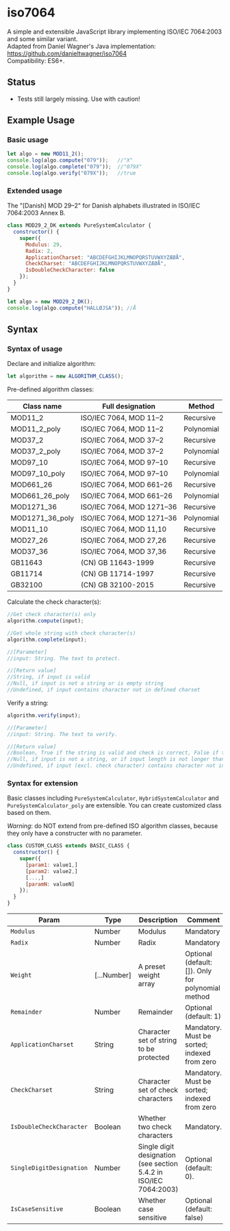 # iso7064
A simple and extensible JavaScript library implementing ISO/IEC 7064:2003 and some similar variant.  
Adapted from Daniel Wagner's Java implementation: https://github.com/danieltwagner/iso7064  
Compatibility: ES6+.

## Status
* Tests still largely missing. Use with caution!

## Example Usage

### Basic usage
```javascript
let algo = new MOD11_2();
console.log(algo.compute("079"));   //"X"
console.log(algo.complete("079"));  //"079X"
console.log(algo.verify("079X"));   //true
```

### Extended usage
The "\[Danish\] MOD 29–2" for Danish alphabets illustrated in ISO/IEC 7064:2003 Annex B.

```javascript
class MOD29_2_DK extends PureSystemCalculator {
  constructor() {
    super({
      Modulus: 29,
      Radix: 2,
      ApplicationCharset: "ABCDEFGHIJKLMNOPQRSTUVWXYZÆØÅ",
      CheckCharset: "ABCDEFGHIJKLMNOPQRSTUVWXYZÆØÅ",
      IsDoubleCheckCharacter: false
    });
  }
}

let algo = new MOD29_2_DK();
console.log(algo.compute("HALLØJSA")); //Å
```

## Syntax

### Syntax of usage
Declare and initialize algorithm:

```javascript
let algorithm = new ALGORITHM_CLASS();
```

Pre-defined algorithm classes:

Class name | Full designation | Method
--- | --- | ---
MOD11_2 | ISO/IEC 7064, MOD 11–2 | Recursive
MOD11_2_poly | ISO/IEC 7064, MOD 11–2 | Polynomial
MOD37_2 | ISO/IEC 7064, MOD 37–2 | Recursive
MOD37_2_poly | ISO/IEC 7064, MOD 37–2 | Polynomial
MOD97_10 | ISO/IEC 7064, MOD 97–10 | Recursive
MOD97_10_poly | ISO/IEC 7064, MOD 97–10 | Polynomial
MOD661_26 | ISO/IEC 7064, MOD 661–26 | Recursive
MOD661_26_poly | ISO/IEC 7064, MOD 661–26 | Polynomial
MOD1271_36 | ISO/IEC 7064, MOD 1271–36 | Recursive
MOD1271_36_poly | ISO/IEC 7064, MOD 1271–36 | Polynomial
MOD11_10 | ISO/IEC 7064, MOD 11,10 | Recursive
MOD27_26 | ISO/IEC 7064, MOD 27,26 | Recursive
MOD37_36 | ISO/IEC 7064, MOD 37,36 | Recursive
GB11643 | (CN) GB 11643-1999 | Recursive
GB11714 | (CN) GB 11714-1997 | Recursive
GB32100 | (CN) GB 32100-2015 | Recursive

Calculate the check character(s):

```javascript
//Get check character(s) only
algorithm.compute(input);

//Get whole string with check character(s)
algorithm.complete(input);

//[Parameter]
//input: String. The text to protect.

//[Return value]
//String, if input is valid
//Null, if input is not a string or is empty string
//Undefined, if input contains character not in defined charset
```

Verify a string:
```javascript
algorithm.verify(input);

//[Parameter]
//input: String. The text to verify.

//[Return value]
//Boolean, True if the string is valid and check is correct, False if the string is valid but check is incorrect.
//Null, if input is not a string, or if input length is not longer than algorithm check character(s).
//Undefined, if input (excl. check character) contains character not in defined charset
```

### Syntax for extension
Basic classes including `PureSystemCalculator`, `HybridSystemCalculator` and `PureSystemCalculator_poly` are extensible. You can create customized class based on them.

_Warning_: do NOT extend from pre-defined ISO algorithm classes, because they only have a constructer with no parameter.

```javascript
class CUSTOM_CLASS extends BASIC_CLASS {
  constructor() {
    super({
      [param1: value1,]
      [param2: value2,]
      [...,]
      [paramN: valueN]
    });
  }
}
```

Param | Type | Description | Comment
--- | --- | --- | ---
`Modulus` | Number | Modulus | Mandatory
`Radix` | Number | Radix | Mandatory
`Weight` | \[...Number\] | A preset weight array | Optional (default: []). Only for polynomial method
`Remainder` | Number | Remainder | Optional (default: 1)
`ApplicationCharset` | String | Character set of string to be protected | Mandatory. Must be sorted; indexed from zero
`CheckCharset` | String | Character set of check characters | Mandatory. Must be sorted; indexed from zero
`IsDoubleCheckCharacter` | Boolean | Whether two check characters | Mandatory.
`SingleDigitDesignation` | Number | Single digit designation (see section 5.4.2 in ISO/IEC 7064:2003) | Optional (default: 0).
`IsCaseSensitive` | Boolean | Whether case sensitive | Optional (default: false)